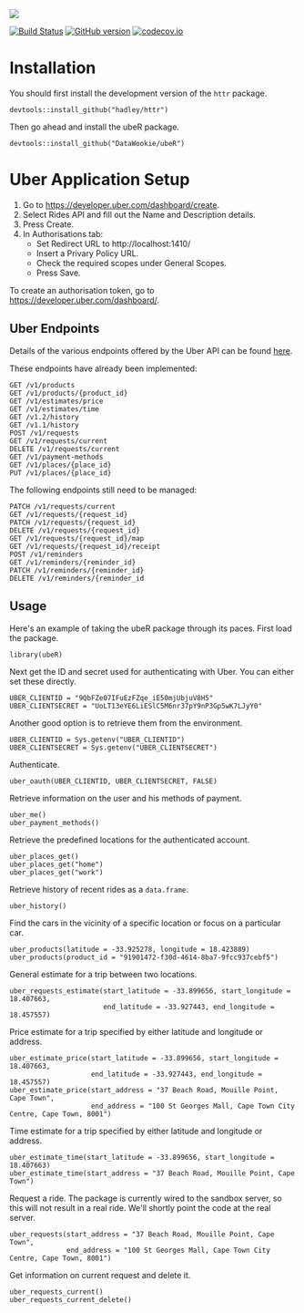 ![](https://cdn.rawgit.com/DataWookie/ubeR/master/uber-logo.svg)

[![Build Status](https://travis-ci.org/DataWookie/ubeR.svg?branch=master)](https://travis-ci.org/DataWookie/ubeR)
[![GitHub version](https://badge.fury.io/gh/DataWookie%2FubeR.svg)](https://badge.fury.io/gh/DataWookie%2FubeR)
[![codecov.io](https://codecov.io/github/DataWookie/ubeR/coverage.svg?branch=master)](https://codecov.io/github/DataWookie/ubeR?branch=master)

# Installation

You should first install the development version of the `httr` package.
```
devtools::install_github("hadley/httr")
```
Then go ahead and install the ubeR package.
```
devtools::install_github("DataWookie/ubeR")
```

# Uber Application Setup

1. Go to https://developer.uber.com/dashboard/create.
2. Select Rides API and fill out the Name and Description details.
3. Press Create.
4. In Authorisations tab:
    - Set Redirect URL to http://localhost:1410/
    - Insert a Privary Policy URL.
    - Check the required scopes under General Scopes.
    - Press Save.

To create an authorisation token, go to https://developer.uber.com/dashboard/.

## Uber Endpoints

Details of the various endpoints offered by the Uber API can be found [here](https://developer.uber.com/docs/rides).

These endpoints have already been implemented:

    GET /v1/products
    GET /v1/products/{product_id}
    GET /v1/estimates/price
    GET /v1/estimates/time
    GET /v1.2/history
    GET /v1.1/history
    POST /v1/requests
    GET /v1/requests/current
    DELETE /v1/requests/current
    GET /v1/payment-methods
    GET /v1/places/{place_id}
    PUT /v1/places/{place_id}

The following endpoints still need to be managed:

    PATCH /v1/requests/current
    GET /v1/requests/{request_id}
    PATCH /v1/requests/{request_id}
    DELETE /v1/requests/{request_id}
    GET /v1/requests/{request_id}/map
    GET /v1/requests/{request_id}/receipt
    POST /v1/reminders
    GET /v1/reminders/{reminder_id}
    PATCH /v1/reminders/{reminder_id}
    DELETE /v1/reminders/{reminder_id


## Usage

Here's an example of taking the ubeR package through its paces. First load the package.

    library(ubeR)

Next get the ID and secret used for authenticating with Uber. You can either set these directly.

    UBER_CLIENTID = "9QbFZe07IFuEzFZqe_iE50mjUbjuV8H5"
    UBER_CLIENTSECRET = "UoLT13eYE6LiESlC5M6nr37pY9nP3Gp5wK7LJyY0"

Another good option is to retrieve them from the environment.

    UBER_CLIENTID = Sys.getenv("UBER_CLIENTID")
    UBER_CLIENTSECRET = Sys.getenv("UBER_CLIENTSECRET")
    
Authenticate.

    uber_oauth(UBER_CLIENTID, UBER_CLIENTSECRET, FALSE)

Retrieve information on the user and his methods of payment.

    uber_me()
    uber_payment_methods()

Retrieve the predefined locations for the authenticated account.

    uber_places_get()
    uber_places_get("home")
    uber_places_get("work")

Retrieve history of recent rides as a `data.frame`.

    uber_history()

Find the cars in the vicinity of a specific location or focus on a particular car.

    uber_products(latitude = -33.925278, longitude = 18.423889)
    uber_products(product_id = "91901472-f30d-4614-8ba7-9fcc937cebf5")

General estimate for a trip between two locations.

    uber_requests_estimate(start_latitude = -33.899656, start_longitude = 18.407663,
                           end_latitude = -33.927443, end_longitude = 18.457557)

Price estimate for a trip specified by either latitude and longitude or address.

    uber_estimate_price(start_latitude = -33.899656, start_longitude = 18.407663,
                        end_latitude = -33.927443, end_longitude = 18.457557)
    uber_estimate_price(start_address = "37 Beach Road, Mouille Point, Cape Town",
                        end_address = "100 St Georges Mall, Cape Town City Centre, Cape Town, 8001")

Time estimate for a trip specified by either latitude and longitude or address.

    uber_estimate_time(start_latitude = -33.899656, start_longitude = 18.407663)
    uber_estimate_time(start_address = "37 Beach Road, Mouille Point, Cape Town")

Request a ride. The package is currently wired to the sandbox server, so this will not result in a real ride. We'll shortly point the code at the real server.

    uber_requests(start_address = "37 Beach Road, Mouille Point, Cape Town",
                  end_address = "100 St Georges Mall, Cape Town City Centre, Cape Town, 8001")

Get information on current request and delete it.

    uber_requests_current()
    uber_requests_current_delete()
